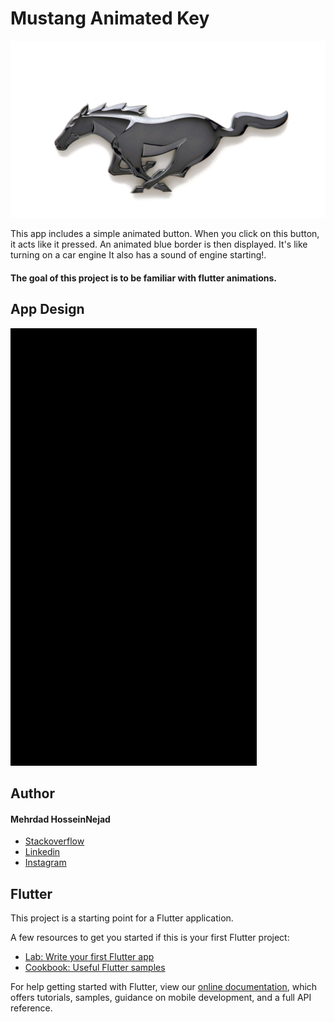 # Mustang Animated Key


![Mustang Logo](https://github.com/MehrdadHosseinNejad74/animated-button/blob/master/assets/images/mustang.png)

This app includes a simple animated button. When you click on this button, it acts like it pressed. An animated blue border is then displayed.
It's like turning on a car engine
It also has a sound of engine starting!.
 
#### The goal of this project is to be familiar with flutter animations.

## App Design

![App Design](https://github.com/MehrdadHosseinNejad74/animated-button/blob/master/files/app.gif)

## Author
#### Mehrdad HosseinNejad
- [Stackoverflow](https://stackoverflow.com/users/6693037/mehrdad-hosseinnejad)
- [Linkedin](https://www.linkedin.com/in/mehrdad-hosseinnejad)
- [Instagram](https://www.instagram.com/mehrdad1154)


## Flutter 
This project is a starting point for a Flutter application.

A few resources to get you started if this is your first Flutter project:

- [Lab: Write your first Flutter app](https://flutter.dev/docs/get-started/codelab)
- [Cookbook: Useful Flutter samples](https://flutter.dev/docs/cookbook)

For help getting started with Flutter, view our
[online documentation](https://flutter.dev/docs), which offers tutorials,
samples, guidance on mobile development, and a full API reference.



